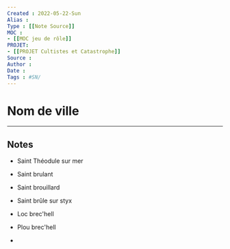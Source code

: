 ```yaml
---
Created : 2022-05-22-Sun
Alias :
Type : [[Note Source]]
MOC : 
- [[MOC jeu de rôle]]
PROJET: 
- [[PROJET Cultistes et Catastrophe]]
Source :
Author :
Date :
Tags : #SN/
---
```


# Nom de ville

***

## Notes

- Saint Théodule sur mer
- Saint brulant
- Saint brouillard
- Saint brûle sur styx
- Loc  brec'hell
- Plou brec'hell

-
